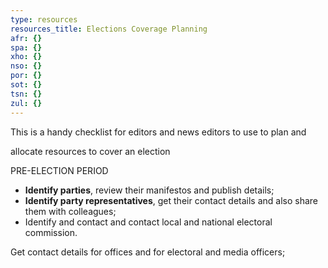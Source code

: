 ```yaml
---
type: resources
resources_title: Elections Coverage Planning
afr: {}
spa: {}
xho: {}
nso: {}
por: {}
sot: {}
tsn: {}
zul: {}
---
```

This is a handy checklist for editors and news editors to use to plan and

allocate resources to cover an election

PRE-ELECTION PERIOD

* **Identify parties**, review their manifestos and publish details;
* **Identify party representatives**, get their contact details and also share them
   with colleagues;
* Identify and contact and contact local and national electoral commission.

Get contact details for offices and for electoral and media officers;
